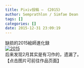 ```yaml
---
title: Pixiv投稿 – 《2015》
author: Semprathlon / Simfae Dean
tags: []
categories: []
date: 2015-12-31 23:09:19
---
```

缺损的2015絵師進化録  
[![2015](/blog/uploads/2016/01/2015yearly.png)](http://www.pixiv.net/member_illust.php?mode=medium&illust_id=54362323)  
后来发现2月其实是有习作的，遗漏了。  
【点击图片可前往作品页面】
